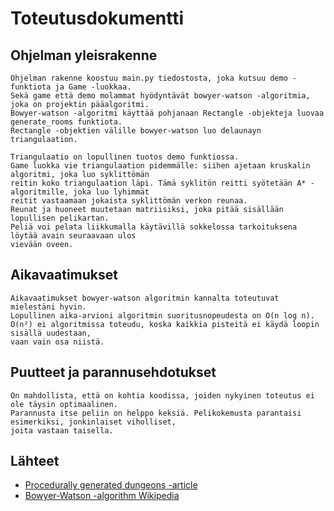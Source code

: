 # Toteutusdokumentti

## Ohjelman yleisrakenne
    Ohjelman rakenne koostuu main.py tiedostosta, joka kutsuu demo -funktiota ja Game -luokkaa.
    Sekä game että demo molammat hyödyntävät bowyer-watson -algoritmia, joka on projektin pääalgoritmi.
    Bowyer-watson -algoritmi käyttää pohjanaan Rectangle -objekteja luovaa generate_rooms funktiota.
    Rectangle -objektien välille bowyer-watson luo delaunayn triangulaation.

    Triangulaatio on lopullinen tuotos demo funktiossa.
    Game luokka vie triangulaation pidemmälle: siihen ajetaan kruskalin algoritmi, joka luo syklittömän
    reitin koko triangulaation läpi. Tämä syklitön reitti syötetään A* -algoritmille, joka luo lyhimmät
    reitit vastaamaan jokaista syklittömän verkon reunaa.
    Reunat ja huoneet muutetaan matriisiksi, joka pitää sisällään lopullisen pelikartan.
    Peliä voi pelata liikkumalla käytävillä sokkelossa tarkoituksena löytää avain seuraavaan ulos
    vievään oveen.

##  Aikavaatimukset
    Aikavaatimukset bowyer-watson algoritmin kannalta toteutuvat mielestäni hyvin.
    Lopullinen aika-arvioni algoritmin suoritusnopeudesta on O(n log n).
    O(n²) ei algoritmissa toteudu, koska kaikkia pisteitä ei käydä loopin sisällä uudestaan,
    vaan vain osa niistä.

## Puutteet ja parannusehdotukset
    On mahdollista, että on kohtia koodissa, joiden nykyinen toteutus ei ole täysin optimaalinen.
    Parannusta itse peliin on helppo keksiä. Pelikokemusta parantaisi esimerkiksi, jonkinlaiset viholliset,
    joita vastaan taisella.
    
## Lähteet
-    [Procedurally generated dungeons -article](https://vazgriz.com/119/procedurally-generated-dungeons/)  
-    [Bowyer-Watson -algorithm Wikipedia](https://en.wikipedia.org/wiki/Bowyer%E2%80%93Watson_algorithm)
